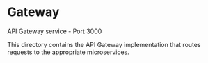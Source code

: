# Gateway

API Gateway service - Port 3000

This directory contains the API Gateway implementation that routes requests to the appropriate microservices.